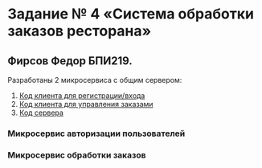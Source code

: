 # Задание № 4 «Система обработки заказов ресторана»
## Фирсов Федор БПИ219.

Разработаны 2 микросервиса с общим сервером:
1. [Код клиента для регистрации/входа](https://github.com/fodof91/OC_HW_03/blob/master/4-5/client_flowerbed.c)
2. [Код клиента для управления заказами](https://github.com/fodof91/OC_HW_03/blob/master/4-5/client_flowerbed.c)
3. [Код сервера](C_HW_03/blob/master/4-5/client_flowerbed.c)


### Микросервис авторизации пользователей

### Микросервис обработки заказов

